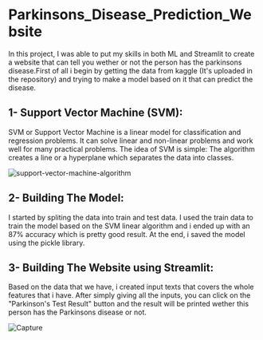 # Parkinsons_Disease_Prediction_Website
In this project, I was able to put my skills in both ML and Streamlit to create a website that can tell you wether or not the person has the parkinsons disease.First of all i begin by getting the data from kaggle (It's uploaded in the repository) and trying to make a model based on it that can predict the disease.

## **1- Support Vector Machine (SVM):**
SVM or Support Vector Machine is a linear model for classification and regression problems. It can solve linear and non-linear problems and work well for many practical problems. The idea of SVM is simple: The algorithm creates a line or a hyperplane which separates the data into classes.

![support-vector-machine-algorithm](https://user-images.githubusercontent.com/103439643/190227796-25e76039-1180-4847-9cb9-8b139f9688cd.png)

## **2- Building The Model:**
 I started by spliting the data into train and test data. I used the train data to train the model based on the SVM linear algorithm and i ended up with an 87% accuracy
 which is pretty good result. At the end, i saved the model using the pickle library.
 
 ## **3- Building The Website using Streamlit:**
 Based on the data that we have, i created input texts that covers the whole features that i have. After simply giving all the inputs, you can click on the "Parkinson's Test Result" button and the result will be printed wether this person has the Parkinsons disease or not.
 
 
![Capture](https://user-images.githubusercontent.com/103439643/190239044-c7fff5c5-970a-41ff-9512-c8b02ab7aa50.PNG)
